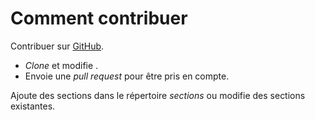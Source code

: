 # Comment contribuer #

Contribuer sur [GitHub](https://github.com/bitflop/phpthewrongway).

 * _Clone_ et modifie .
 * Envoie une _pull request_ pour être pris en compte.

Ajoute des sections dans le répertoire _sections_ ou modifie des sections existantes.
